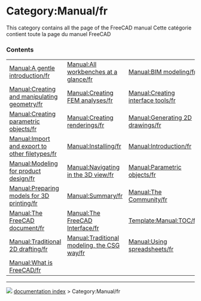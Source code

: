 # Category:Manual/fr
This category contains all the page of the FreeCAD manual Cette catégorie contient toute la page du manuel FreeCAD

### Contents

|     |     |     |
| --- | --- | --- |
| [Manual:A gentle introduction/fr](Manual_A_gentle_introduction/fr.md) | [Manual:All workbenches at a glance/fr](Manual_All_workbenches_at_a_glance/fr.md) | [Manual:BIM modeling/fr](Manual_BIM_modeling/fr.md) |
| [Manual:Creating and manipulating geometry/fr](Manual_Creating_and_manipulating_geometry/fr.md) | [Manual:Creating FEM analyses/fr](Manual_Creating_FEM_analyses/fr.md) | [Manual:Creating interface tools/fr](Manual_Creating_interface_tools/fr.md) |
| [Manual:Creating parametric objects/fr](Manual_Creating_parametric_objects/fr.md) | [Manual:Creating renderings/fr](Manual_Creating_renderings/fr.md) | [Manual:Generating 2D drawings/fr](Manual_Generating_2D_drawings/fr.md) |
| [Manual:Import and export to other filetypes/fr](Manual_Import_and_export_to_other_filetypes/fr.md) | [Manual:Installing/fr](Manual_Installing/fr.md) | [Manual:Introduction/fr](Manual_Introduction/fr.md) |
| [Manual:Modeling for product design/fr](Manual_Modeling_for_product_design/fr.md) | [Manual:Navigating in the 3D view/fr](Manual_Navigating_in_the_3D_view/fr.md) | [Manual:Parametric objects/fr](Manual_Parametric_objects/fr.md) |
| [Manual:Preparing models for 3D printing/fr](Manual_Preparing_models_for_3D_printing/fr.md) | [Manual:Summary/fr](Manual_Summary/fr.md) | [Manual:The Community/fr](Manual_The_Community/fr.md) |
| [Manual:The FreeCAD document/fr](Manual_The_FreeCAD_document/fr.md) | [Manual:The FreeCAD Interface/fr](Manual_The_FreeCAD_Interface/fr.md) | [Template:Manual:TOC/fr](Template_Manual_TOC/fr.md) |
| [Manual:Traditional 2D drafting/fr](Manual_Traditional_2D_drafting/fr.md) | [Manual:Traditional modeling, the CSG way/fr](Manual_Traditional_modeling,_the_CSG_way/fr.md) | [Manual:Using spreadsheets/fr](Manual_Using_spreadsheets/fr.md) |
| [Manual:What is FreeCAD/fr](Manual_What_is_FreeCAD/fr.md) |



---
![](images/Button_right.svg) [documentation index](../README.md) > Category:Manual/fr
